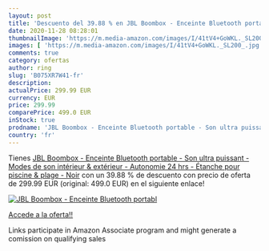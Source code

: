 ```yaml
---
layout: post
title: 'Descuento del 39.88 % en JBL Boombox - Enceinte Bluetooth portabl'
date: 2020-11-28 08:28:01
thumbnailImage: 'https://m.media-amazon.com/images/I/41tV4+GoWKL._SL200_.jpg'
images: [ 'https://m.media-amazon.com/images/I/41tV4+GoWKL._SL200_.jpg' ]
comments: true
category: ofertas
author: ring
slug: 'B075XR7W41-fr'
description:
actualPrice: 299.99 EUR
currency: EUR
price: 299.99
comparePrice: 499.0 EUR
inStock: true
prodname: 'JBL Boombox - Enceinte Bluetooth portable - Son ultra puissant - Modes de son intérieur & extérieur - Autonomie 24 hrs - Étanche pour piscine & plage - Noir'
country: 'fr'
---
```


Tienes [JBL Boombox - Enceinte Bluetooth portable - Son ultra puissant - Modes de son intérieur & extérieur - Autonomie 24 hrs - Étanche pour piscine & plage - Noir](https://www.amazon.fr/dp/B075XR7W41/?tag=tolees0d-21) con un 39.88 % de descuento con precio de oferta de 299.99 EUR (original: 499.0 EUR) en el siguiente enlace!

[![JBL Boombox - Enceinte Bluetooth portabl](https://m.media-amazon.com/images/I/41tV4+GoWKL._SL200_.jpg)](https://www.amazon.fr/dp/B075XR7W41/?tag=tolees0d-21)

[Accede a la oferta!!](https://www.amazon.fr/dp/B075XR7W41/?tag=tolees0d-21)

Links participate in Amazon Associate program and might generate a comission on qualifying sales


